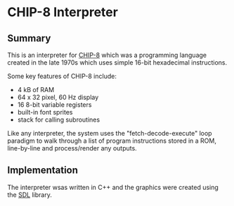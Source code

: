 # CHIP-8 Interpreter

## Summary

This is an interpreter for [CHIP-8](https://en.wikipedia.org/wiki/CHIP-8) which was a programming language created in the late 1970s which uses simple 16-bit hexadecimal instructions.

Some key features of CHIP-8 include:
* 4 kB of RAM
* 64 x 32 pixel, 60 Hz display
* 16 8-bit variable registers
* built-in font sprites
* stack for calling subroutines

Like any interpreter, the system uses the "fetch-decode-execute" loop paradigm to walk through a list of program instructions stored in a ROM, line-by-line and process/render any outputs.

## Implementation

The interpreter wsas written in C++ and the graphics were created using the [SDL](https://en.wikipedia.org/wiki/Simple_DirectMedia_Layer) library.
